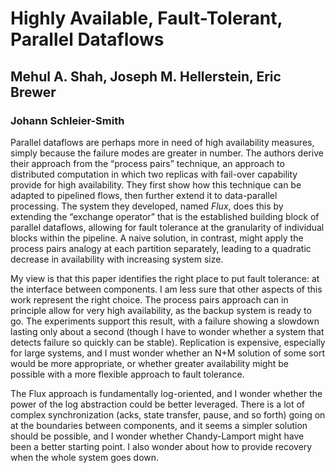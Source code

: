 # Highly Available, Fault-Tolerant, Parallel Dataflows
## Mehul A. Shah, Joseph M. Hellerstein, Eric Brewer

### Johann Schleier-Smith

Parallel dataflows are perhaps more in need of high availability measures, simply because the failure modes are greater in number. The authors derive their approach from the “process pairs” technique, an approach to distributed computation in which two replicas with fail-over capability provide for high availability. They first show how this technique can be adapted to pipelined flows, then further extend it to data-parallel processing. The system they developed, named *Flux*, does this by extending the “exchange operator” that is the established building block of parallel dataflows, allowing for fault tolerance at the granularity of individual blocks within the pipeline. A naive solution, in contrast, might apply the process pairs analogy at each partition separately, leading to a quadratic decrease in availability with increasing system size.

My view is that this paper identifies the right place to put fault tolerance: at the interface between components. I am less sure that other aspects of this work represent the right choice. The process pairs approach can in principle allow for very high availability, as the backup system is ready to go. The experiments support this result, with a failure showing a slowdown lasting only about a second (though I have to wonder whether a system that detects failure so quickly can be stable). Replication is expensive, especially for large systems, and I must wonder whether an N+M solution of some sort would be more appropriate, or whether greater availability might be possible with a more flexible approach to fault tolerance.

The Flux approach is fundamentally log-oriented, and I wonder whether the power of the log abstraction could be better leveraged.
There is a lot of complex synchronization (acks, state transfer, pause, and so forth) going on at the boundaries between components, and it seems a simpler solution should be possible, and I wonder whether Chandy-Lamport might have been a better starting point. I also wonder about how to provide recovery when the whole system goes down.

